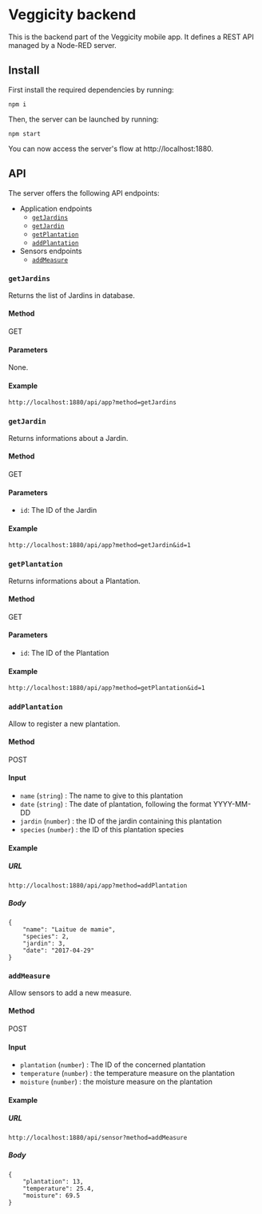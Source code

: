 # Veggicity backend

This is the backend part of the Veggicity mobile app. It defines a REST API managed by a Node-RED server.

## Install

First install the required dependencies by running:

    npm i

Then, the server can be launched by running:

    npm start

You can now access the server's flow at http://localhost:1880.

## API

The server offers the following API endpoints:

- Application endpoints
    * [`getJardins`](#getjardins)
    * [`getJardin`](#getjardin)
    * [`getPlantation`](#getplantation)
    * [`addPlantation`](#addplantation)
- Sensors endpoints
    * [`addMeasure`](#addmeasure)

### `getJardins`

Returns the list of Jardins in database.

#### Method

GET

#### Parameters

None.

#### Example

`http://localhost:1880/api/app?method=getJardins`

### `getJardin`

Returns informations about a Jardin.

#### Method

GET

#### Parameters

- `id`: The ID of the Jardin

#### Example

`http://localhost:1880/api/app?method=getJardin&id=1`

### `getPlantation`

Returns informations about a Plantation.

#### Method

GET

#### Parameters

- `id`: The ID of the Plantation

#### Example

`http://localhost:1880/api/app?method=getPlantation&id=1`

### `addPlantation`

Allow to register a new plantation.

#### Method

POST

#### Input

- `name` (`string`) : The name to give to this plantation
- `date` (`string`) : The date of plantation, following the format YYYY-MM-DD
- `jardin` (`number`) : the ID of the jardin containing this plantation
- `species` (`number`) : the ID of this plantation species

#### Example
##### URL
`http://localhost:1880/api/app?method=addPlantation`

##### Body

    {
        "name": "Laitue de mamie",
        "species": 2,
        "jardin": 3,
        "date": "2017-04-29"
    }

### `addMeasure`

Allow sensors to add a new measure.

#### Method

POST

#### Input

- `plantation` (`number`) : The ID of the concerned plantation
- `temperature` (`number`) : the temperature measure on the plantation
- `moisture` (`number`) : the moisture measure on the plantation

#### Example
##### URL
`http://localhost:1880/api/sensor?method=addMeasure`

##### Body

    {
        "plantation": 13,
        "temperature": 25.4,
        "moisture": 69.5
    }
